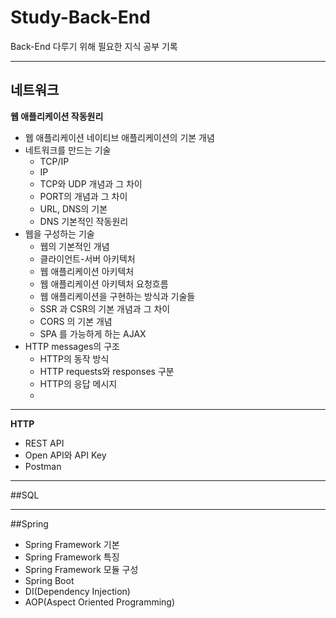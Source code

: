 # Study-Back-End
Back-End 다루기 위해 필요한 지식 공부 기록

---

## 네트워크

**웹 애플리케이션 작동원리**

- 웹 애플리케이션 네이티브 애플리케이션의 기본 개념
- 네트워크를 만드는 기술
  - TCP/IP
  - IP
  - TCP와 UDP 개념과 그 차이
  - PORT의 개념과 그 차이
  - URL, DNS의 기본
  - DNS 기본적인 작동원리
- 웹을 구성하는 기술
  - 웹의 기본적인 개념
  - 클라이언트-서버 아키텍처
  - 웹 애플리케이션 아키텍처
  - 웹 애플리케이션 아키텍처 요청흐름
  - 웹 애플리케이션을 구현하는 방식과 기술들
  - SSR 과 CSR의 기본 개념과 그 차이
  - CORS 의 기본 개념
  - SPA 를 가능하게 하는 AJAX
- HTTP messages의 구조
  - HTTP의 동작 방식
  - HTTP requests와 responses 구분
  - HTTP의 응답 메시지
  - 
---

**HTTP**
- REST API
- Open API와 API Key
- Postman

---

##SQL

---

##Spring
- Spring Framework 기본
- Spring Framework 특징
- Spring Framework 모듈 구성
- Spring Boot
- DI(Dependency Injection)
- AOP(Aspect Oriented Programming)

